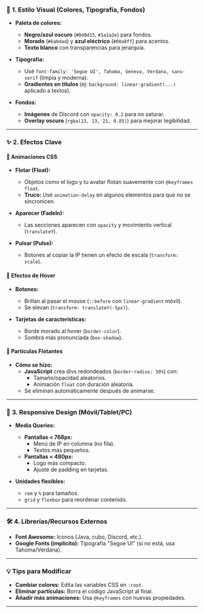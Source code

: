 ### 🎨 **1. Estilo Visual (Colores, Tipografía, Fondos)**  
- **Paleta de colores:**  
  - **Negro/azul oscuro** (`#0d0d15`, `#1a1a2e`) para fondos.  
  - **Morado** (`#6a0dad`) y **azul eléctrico** (`#00a8ff`) para acentos.  
  - **Texto blanco** con transparencias para jerarquía.  

- **Tipografía:**  
  - Usé `font-family: 'Segoe UI', Tahoma, Geneva, Verdana, sans-serif` (limpia y moderna).  
  - **Gradientes en títulos** (ej: `background: linear-gradient(...)` aplicado a textos).  

- **Fondos:**  
  - **Imágenes** de Discord con `opacity: 0.2` para no saturar.  
  - **Overlay oscuro** (`rgba(13, 13, 21, 0.85)`) para mejorar legibilidad.  

---

### ✨ **2. Efectos Clave**  

#### **🔹 Animaciones CSS**  
- **Flotar (Float):**  
  - Objetos como el logo y tu avatar flotan suavemente con `@keyframes float`.  
  - **Truco:** Usé `animation-delay` en algunos elementos para que no se sincronicen.  

- **Aparecer (FadeIn):**  
  - Las secciones aparecen con `opacity` y movimiento vertical (`translateY`).  

- **Pulsar (Pulse):**  
  - Botones al copiar la IP tienen un efecto de escala (`transform: scale`).  

#### **🔹 Efectos de Hover**  
- **Botones:**  
  - Brillan al pasar el mouse (`::before` con `linear-gradient` móvil).  
  - Se elevan (`transform: translateY(-5px)`).  

- **Tarjetas de características:**  
  - Borde morado al hover (`border-color`).  
  - Sombra más pronunciada (`box-shadow`).  

#### **🔹 Partículas Flotantes**  
- **Cómo se hizo:**  
  - **JavaScript** crea divs redondeados (`border-radius: 50%`) con:  
    - Tamaño/opacidad aleatorios.  
    - Animación `float` con duración aleatoria.  
  - Se eliminan automáticamente después de animarse.  

---

### 📱 **3. Responsive Design (Móvil/Tablet/PC)**  
- **Media Queries:**  
  - **Pantallas < 768px:**  
    - Menú de IP en columna (no fila).  
    - Textos más pequeños.  
  - **Pantallas < 480px:**  
    - Logo más compacto.  
    - Ajuste de padding en tarjetas.  

- **Unidades flexibles:**  
  - `rem` y `%` para tamaños.  
  - `grid` y `flexbox` para reordenar contenido.  

---

### 🛠️ **4. Librerías/Recursos Externos**  
- **Font Awesome:** Iconos (Java, cubo, Discord, etc.).  
- **Google Fonts (implícito):** Tipografía "Segoe UI" (si no está, usa Tahoma/Verdana).  

---

### 💡 **Tips para Modificar**  
- **Cambiar colores:** Edita las variables CSS en `:root`.  
- **Eliminar partículas:** Borra el código JavaScript al final.  
- **Añadir más animaciones:** Usa `@keyframes` con nuevas propiedades.  

--- 
